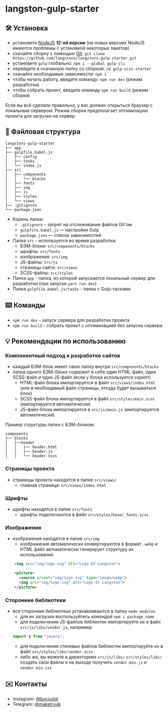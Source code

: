# langston-gulp-starter

## :hammer_and_wrench: Установка
* установите [NodeJS](https://nodejs.org/en/) ***12-ой версии*** (на новых версиях NodeJS имеются проблемы с установкой некоторых пакетов)
* скачайте сборку с помощью [Git](https://git-scm.com/downloads): ```git clone https://github.com/langstons/langstons-gulp-starter.git```
* установите ```gulp``` глобально: ```npm i --global gulp-cli```
* перейдите в скачанную папку со сборкой: ```cd gulp-scss-starter```
* скачайте необходимые зависимости: ```npm i```
* чтобы начать работу, введите команду: ```npm run dev``` (режим разработки)
* чтобы собрать проект, введите команду ```npm run build``` (режим сборки)

Если вы всё сделали правильно, у вас должен открыться браузер с локальным сервером. Режим сборки предполагает оптимизацию проекта для загрузки на сервер.

## :open_file_folder: Файловая структура

```
langstons-gulp-starter
├── app
├── gulpfile.babel.js
│   ├── config
│   ├── tasks
│   └── index.js
├── src
│   ├── components
│   │   └── blocks
│   ├── fonts
│   ├── img
│   ├── js
│   ├── styles
│   └── views
├── .gitignore
└── package.json
```

* Корень папки:
    * ```.gitignore``` – запрет на отслеживание файлов Git'ом
    * ```gulpfile.babel.js``` — настройки Gulp
    * ```package.json``` — список зависимостей
* Папка ```src``` - используется во время разработки:
    * БЭМ-блоки: ```src/components/blocks```
    * шрифты: ```src/fonts```
    * изображения: ```src/img```
    * JS-файлы: ```src/js```
    * страницы сайта: ```src/views```
    * SCSS-файлы: ```src/styles```
* Папка ```app``` - папка, из которой запускается локальный сервер для разработки (при запуске ```yarn run dev```)
* Папка ```gulpfile.babel.js/tasks``` - папка с Gulp-тасками

## :keyboard: Команды
* ```npm run dev``` - запуск сервера для разработки проекта
* ```npm run build``` - собрать проект с оптимизацией без запуска сервера

## :bulb: Рекомендации по использованию
### Компонентный подход к разработке сайтов
* каждый БЭМ-блок имеет свою папку внутри ```src/components/blocks```
* папка одного БЭМ-блока содержит в себе один HTML-файл, один SCSS-файл и один JS-файл (если у блока используется скрипт)
    * HTML-файл блока импортируется в файл ```src/views/index.html``` (или в необходимый файл страницы, откуда будет вызываться блок)
    * SCSS-файл блока импортируется в файл ```src/styles/main.scss``` (импортируется автоматически)
    * JS-файл блока импортируется в ```src/js/main.js``` (импортируется автоматически)

Пример структуры папки с БЭМ-блоком:
```
components
├── blocks
│   ├──header
│   │   ├── header.html
│   │   ├── header.js
│   │   └── header.scss
```

### Страницы проекта
* страницы проекта находятся в папке ```src/views/```
    * главная страница: ```src/views/index.html```

### Шрифты
* шрифты находятся в папке ```src/fonts```
    * шрифты подключаются в файл ```src/styles/base/_fonts.scss```

### Изображения
* изображения находятся в папке ```src/img```
    * изображения автоматически конвертируются в формат ```.webp``` и HTML файл автоматически генерирует структуру их использования.
```html
    <img src="img/logo.svg" alt="Logo Of Langston">
```
```html
    <picture>
      <source srcset="img/logo.svg" type="image/webp">
      <img src="img/logo.svg" alt="Logo Of Langston">
    </picture>
```

### Сторонние библиотеки
* все сторонние библиотеки устанавливаются в папку ```node_modules```
    * для их загрузки воспользуйтеcь командой ```npm i package_name```
    * для подключения JS-файлов библиотек импортируйте их в файл ```src/js/libs/vendor.js```, например:
    ```javascript
    import $ from "jquery";
    ```
    * для подключения стилевых файлов библиотек импортируйте их в файл ```src/styles/libs/vendor.scss```
    * либо же, вы можете в директориях ```src/js/libs/``` ```src/styles/libs/``` создать свои файлы и на выходе получить ``` vendor.min.js ``` и ``` vendor.min.css ```

## :envelope: Контакты
* Instagram: [@bycoulot](https://www.instagram.com/bycoulot/)
* Telegram: [@maketryuk](https://t.me/maketryuk)
